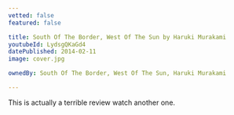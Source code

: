 ```yaml
---
vetted: false
featured: false

title: South Of The Border, West Of The Sun by Haruki Murakami
youtubeId: LydsgQKaGd4
datePublished: 2014-02-11
image: cover.jpg

ownedBy: South Of The Border, West Of The Sun, Haruki Murakami

---
```


This is actually a terrible review watch another one.
